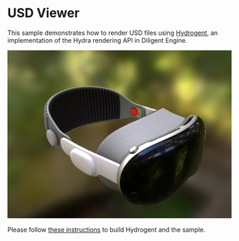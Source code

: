 # USD Viewer

This sample demonstrates how to render USD files using [Hydrogent](https://github.com/DiligentGraphics/DiligentFX/tree/master/Hydrogent),
an implementation of the Hydra rendering API in Diligent Engine.

![Screenshot](Screenshot.jpg)

Please follow [these instructions](https://github.com/DiligentGraphics/DiligentFX/tree/master/Hydrogent#build-instructions) to build Hydrogent and the sample.
